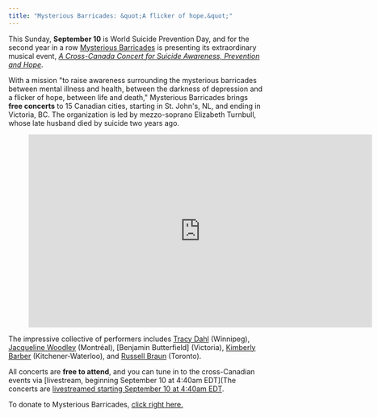 ```yaml
---
title: "Mysterious Barricades: &quot;A flicker of hope.&quot;"
---
```


This Sunday, **September 10** is World Suicide Prevention Day, and for the second year in a row [Mysterious Barricades](http://www.mysteriousbarricades.org/concerts/) is presenting its extraordinary musical event, [*A Cross-Canada Concert for Suicide Awareness, Prevention and Hope*](http://www.mysteriousbarricades.org/concerts/). 

With a mission "to raise awareness surrounding the mysterious barricades between mental illness and health, between the darkness of depression and a flicker of hope, between life and death," Mysterious Barricades brings **free concerts** to 15 Canadian cities, starting in St. John's, NL, and ending in Victoria, BC. The organization is led by mezzo-soprano Elizabeth Turnbull, whose late husband died by suicide two years ago. 

<figure data-type="video">
<iframe width="680" height="383" src="https://www.youtube.com/embed/4gQVwswbrGM" frameborder="0" allowfullscreen></iframe>
</figure>

The impressive collective of performers includes [Tracy Dahl](/scene/people/tracy-dahl/) (Winnipeg), [Jacqueline Woodley](/scene/people/jacqueline-woodley/) (Montréal), [Benjamin Butterfield] (Victoria), [Kimberly Barber](/whos-afraid-of-the-aging-singer_2/) (Kitchener-Waterloo), and [Russell Braun](/scene/people/russell-braun/) (Toronto).

All concerts are **free to attend**, and you can tune in to the cross-Canadian events via [livestream, beginning September 10 at 4:40am EDT](The concerts are [livestreamed starting September 10 at 4:40am EDT](https://livestream.com/ualberta/mysterious-barricades-2017).

To donate to Mysterious Barricades, [click right here.](http://www.mysteriousbarricades.org/donate/)


